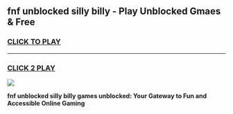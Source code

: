 
## fnf unblocked silly billy - Play Unblocked Gmaes & Free
<h3>
<a href="https://news.freeplayer.one?title=fnf_unblocked_silly_billy&ref=23F">CLICK TO PLAY</a></h3>
<hr>

<h3>
<a href="https://news.freeplayer.one?title=fnf_unblocked_silly_billy&ref=23F">CLICK 2 PLAY</a>
  
</h3>

<a href="https://news.freeplayer.one?title=fnf_unblocked_silly_billy&ref=23F/"><img src="https://clearcache.store/games.png"></a>


**fnf unblocked silly billy games unblocked: Your Gateway to Fun and Accessible Online Gaming**
